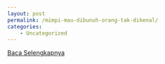 ```yaml
---
layout: post
permalink: /mimpi-mau-dibunuh-orang-tak-dikenal/
categories:
    - Uncategorized
---
```


[Baca Selengkapnya](/06)